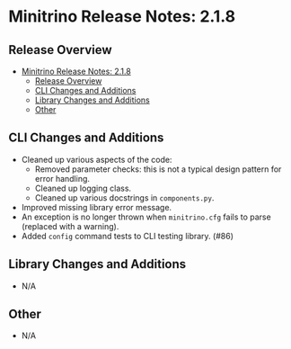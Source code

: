 # Minitrino Release Notes: 2.1.8

## Release Overview

- [Minitrino Release Notes: 2.1.8](#minitrino-release-notes-218)
  - [Release Overview](#release-overview)
  - [CLI Changes and Additions](#cli-changes-and-additions)
  - [Library Changes and Additions](#library-changes-and-additions)
  - [Other](#other)

## CLI Changes and Additions

- Cleaned up various aspects of the code:
  - Removed parameter checks: this is not a typical design pattern for error
    handling.
  - Cleaned up logging class.
  - Cleaned up various docstrings in `components.py`.
- Improved missing library error message.
- An exception is no longer thrown when `minitrino.cfg` fails to parse (replaced
  with a warning).
- Added `config` command tests to CLI testing library. (#86)

## Library Changes and Additions

- N/A

## Other

- N/A
